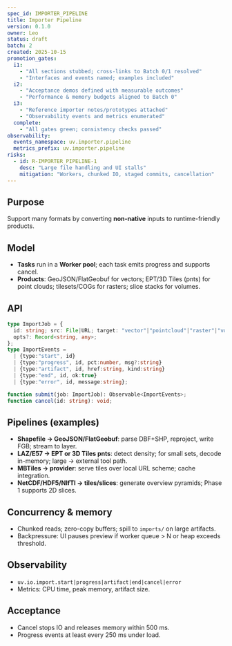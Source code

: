 ```yaml
---
spec_id: IMPORTER_PIPELINE
title: Importer Pipeline
version: 0.1.0
owner: Leo
status: draft
batch: 2
created: 2025-10-15
promotion_gates:
  i1:
    - "All sections stubbed; cross-links to Batch 0/1 resolved"
    - "Interfaces and events named; examples included"
  i2:
    - "Acceptance demos defined with measurable outcomes"
    - "Performance & memory budgets aligned to Batch 0"
  i3:
    - "Reference importer notes/prototypes attached"
    - "Observability events and metrics enumerated"
  complete:
    - "All gates green; consistency checks passed"
observability:
  events_namespace: uv.importer.pipeline
  metrics_prefix: uv.importer.pipeline
risks:
  - id: R-IMPORTER_PIPELINE-1
    desc: "Large file handling and UI stalls"
    mitigation: "Workers, chunked IO, staged commits, cancellation"
---
```


## Purpose
Support many formats by converting **non-native** inputs to runtime-friendly products.

## Model
- **Tasks** run in a **Worker pool**; each task emits progress and supports cancel.
- **Products**: GeoJSON/FlatGeobuf for vectors; EPT/3D Tiles (pnts) for point clouds; tilesets/COGs for rasters; slice stacks for volumes.

## API
```ts
type ImportJob = {
  id: string; src: File|URL; target: "vector"|"pointcloud"|"raster"|"volume"|"tiles";
  opts?: Record<string, any>;
};
type ImportEvents =
  | {type:"start", id}
  | {type:"progress", id, pct:number, msg?:string}
  | {type:"artifact", id, href:string, kind:string}
  | {type:"end", id, ok:true}
  | {type:"error", id, message:string};

function submit(job: ImportJob): Observable<ImportEvents>;
function cancel(id: string): void;
```

## Pipelines (examples)
- **Shapefile → GeoJSON/FlatGeobuf**: parse DBF+SHP, reproject, write FGB; stream to layer.
- **LAZ/E57 → EPT or 3D Tiles pnts**: detect density; for small sets, decode in-memory; large → external tool path.
- **MBTiles → provider**: serve tiles over local URL scheme; cache integration.
- **NetCDF/HDF5/NIfTI → tiles/slices**: generate overview pyramids; Phase 1 supports 2D slices.

## Concurrency & memory
- Chunked reads; zero-copy buffers; spill to `imports/` on large artifacts.
- Backpressure: UI pauses preview if worker queue > N or heap exceeds threshold.

## Observability
- `uv.io.import.start|progress|artifact|end|cancel|error`
- Metrics: CPU time, peak memory, artifact size.

## Acceptance
- Cancel stops IO and releases memory within 500 ms.
- Progress events at least every 250 ms under load.

